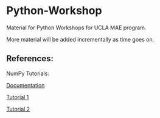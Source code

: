 # Python-Workshop
Material for Python Workshops for UCLA MAE program.

More material will be added incrementally as time goes on. 

## References: 

NumPy Tutorials: 

[Documentation](https://docs.scipy.org/doc/numpy-dev/user/quickstart.html)

[Tutorial 1](https://www.datacamp.com/community/tutorials/python-numpy-tutorial )

[Tutorial 2](http://cs231n.github.io/python-numpy-tutorial/)


